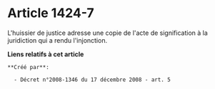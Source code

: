 # Article 1424-7

L'huissier de justice adresse une copie de l'acte de signification à la juridiction qui a rendu l'injonction.

**Liens relatifs à cet article**

	**Créé par**:

	  - Décret n°2008-1346 du 17 décembre 2008 - art. 5
